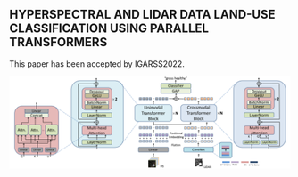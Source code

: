 ## HYPERSPECTRAL AND LIDAR DATA LAND-USE CLASSIFICATION USING PARALLEL TRANSFORMERS

This paper has been accepted by IGARSS2022.

![ParT](ParT.png)